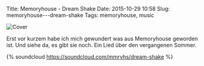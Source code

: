 Title: Memoryhouse - Dream Shake
Date: 2015-10-29 10:58
Slug: memoryhouse---dream-shake
Tags: memoryhouse, music

![Cover]({filename}/images/memoryhouse_dream_shake.jpg)

Erst vor kurzem habe ich mich gewundert was aus Memoryhouse geworden ist. Und siehe da, es gibt sie noch. Ein Lied über den vergangenen Sommer.

{% soundcloud https://soundcloud.com/mmryhs/dream-shake %}
